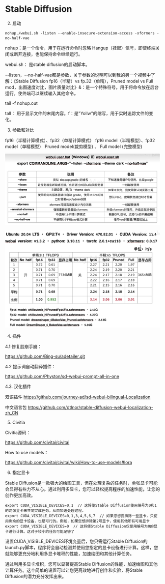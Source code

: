 # Stable Diffusion

2. 启动

```
nohup./webui.sh -listen --enable-insecure-extension-access -xformers -no-half-vae
```

nohup：是一个命令，用于在运行命令时忽略 Hangup（挂起）信号，即使终端关闭或断开连接，也能保持命令继续运行。

webui.sh： 是stable diflusion的启动脚本。

--listen，--no-half-vae都是参数，关于参数的说明可以到我的另一个视频中了解：《Stable Diffusion fp16（半精）vs fp.32（单精），Pruned model vs Full mod，出图速度对比，图片质量对比》&：是一个特殊符号，用于将命令放在后台运行，使终端可以继续输入其他命令。

tail -f nohup.out

tall： 用于显示文件的末尾内容。f：是"Yollw”的缩写，用于实时追踪文件的变化。

3. 参数和对比

fp16（半精计算模式）、fp32（单精计算模式）
fp16 model（半精模型）、fp32 model（单精模型）
Pruned model(裁剪模型) 、 Full model (完整模型)

![](./assets/sd-parameter.jpg)

![](./assets/sd-parameter-compare.jpg)

4. 插件

4.1 修复脸崩手崩：

https://github.com/Bing-su/adetailer.git

4.2 提示词自动翻译插件：

https://github.com/Physton/sd-webui-prompt-all-in-one

4.3. 汉化插件

双语插件
https://github.com/journey-ad/sd-webui-bilingual-Localization

中文语言包
https://github.com/dtlnor/stable-diffusion-webui-localization-zh_CN

5. Civitia

Civitia源码：

https://github.com/civitai/civitai

How to use models：

https://github.com/civitai/civitai/wiki/How-to-use-models#lora

6. 指定显卡

Stable Diffusion是一款强大的绘图工具，但在处理复杂的任务时，单张显卡可能会显得有些力不从心。通过利用多显卡，您可以轻松提高程序的加速性能，让您的创作更加高效。

```
export CUDA_VISIBLE_DEVICES=0,1  // 这将使Stable Diffusion使用编号为0和1的两张显卡来共同完成任务，从而加速处理过程。
export CUDA_VISIBLE_DEVICES=0,1,3,4,5,6,7  // 如果您想要排除一些显卡，只使用剩余的显卡设备，也是可行的。例如，如果您想排除第2号显卡，使用其他所有可用显卡
export CUDA_VISIBLE_DEVICES=0  // 这将使Stable Diffusion仅使用编号为0的显卡进行计算。这对于较小的任务可能足够了
```

设置CUDA_VISIBLE_DEVICES环境变量后，您只需运行Stable Diffusion的launch.py脚本，程序将会自动检测并使用您指定的显卡设备进行计算。这样，您就能够更充分地利用多显卡堆积的性能，加速绘图和其他计算任务。

通过利用多显卡堆积，您可以显著提高Stable Diffusion的性能，加速绘图和其他计算任务。这个简单的设置可以让您更高效地进行创作和实验，将Stable Diffusion的潜力充分发挥出来。